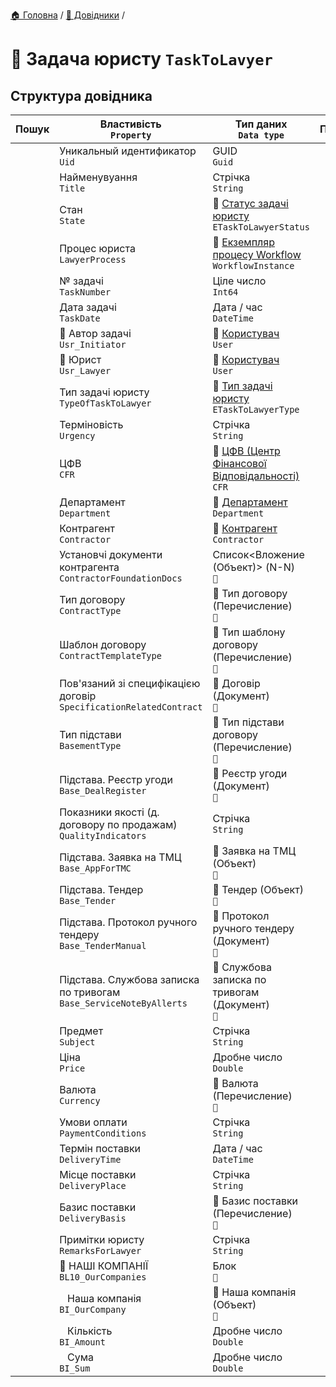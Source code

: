﻿[🏠 Головна](../README.MD) / [📘 Довідники](./README.MD)  / 

# 📘 Задача юристу `TaskToLavyer`


## Структура довідника

| Пошук | Властивість </br> `Property` | Тип даних </br> `Data type` | Примітки |
| :---: | --- | --- | --- |
|| Уникальный идентификатор </br> `Uid` | GUID </br> `Guid` ||
|| Найменувуання </br> `Title` | Стрічка </br> `String` ||
|| Стан </br> `State` | 🎲 [Статус задачі юристу](../Enums/ETaskToLawyerStatus.md) </br> `ETaskToLawyerStatus` ||
|| Процес юриста </br> `LawyerProcess` | 📘 [Екземпляр процесу Workflow](../Entities/WorkflowInstance.md) </br> `WorkflowInstance` ||
|| № задачі </br> `TaskNumber` | Ціле число </br> `Int64` ||
|| Дата задачі </br> `TaskDate` | Дата / час </br> `DateTime` ||
|| 👤 Автор задачі </br> `Usr_Initiator` | 📘 [Користувач](../Entities/User.md) </br> `User` ||
|| 👤 Юрист </br> `Usr_Lawyer` | 📘 [Користувач](../Entities/User.md) </br> `User` ||
|| Тип задачі юристу </br> `TypeOfTaskToLawyer` | 🎲 [Тип задачі юристу](../Enums/ETaskToLawyerType.md) </br> `ETaskToLawyerType` ||
|| Терміновість </br> `Urgency` | Стрічка </br> `String` ||
|| ЦФВ </br> `CFR` | 📘 [ЦФВ (Центр Фінансової Відповідальності)](../Entities/CFR.md) </br> `CFR` ||
|| Департамент </br> `Department` | 📘 [Департамент](../Entities/Department.md) </br> `Department` ||
|| Контрагент </br> `Contractor` | 📘 [Контрагент](../Entities/Contractor.md) </br> `Contractor` ||
|| Установчі документи контрагента </br> `ContractorFoundationDocs` | Список<Вложение (Объект)> (N-N) </br> `🚧` ||
|| Тип договору </br> `ContractType` | 🎲 Тип договору (Перечисление) </br> `🚧` ||
|| Шаблон договору </br> `ContractTemplateType` | 🎲 Тип шаблону договору (Перечисление) </br> `🚧` ||
|| Пов'язаний зі специфікацією договір </br> `SpecificationRelatedContract` | 📜 Договір (Документ) </br> `🚧` ||
|| Тип підстави </br> `BasementType` | 🎲 Тип підстави договору (Перечисление) </br> `🚧` ||
|| Підстава. Реєстр угоди </br> `Base_DealRegister` | 📜 Реєстр угоди (Документ) </br> `🚧` ||
|| Показники якості (д. договору по продажам) </br> `QualityIndicators` | Стрічка </br> `String` ||
|| Підстава. Заявка на ТМЦ </br> `Base_AppForTMC` | 📘 Заявка на ТМЦ (Объект) </br> `🚧` ||
|| Підстава. Тендер </br> `Base_Tender` | 📘 Тендер (Объект) </br> `🚧` ||
|| Підстава. Протокол ручного тендеру </br> `Base_TenderManual` | 📜 Протокол ручного тендеру (Документ) </br> `🚧` ||
|| Підстава. Службова записка по тривогам </br> `Base_ServiceNoteByAllerts` | 📜 Службова записка по тривогам (Документ) </br> `🚧` ||
|| Предмет </br> `Subject` | Стрічка </br> `String` ||
|| Ціна </br> `Price` | Дробне число </br> `Double` ||
|| Валюта </br> `Currency` | 🎲 Валюта (Перечисление) </br> `🚧` ||
|| Умови оплати </br> `PaymentConditions` | Стрічка </br> `String` ||
|| Термін поставки </br> `DeliveryTime` | Дата / час </br> `DateTime` ||
|| Місце поставки </br> `DeliveryPlace` | Стрічка </br> `String` ||
|| Базис поставки </br> `DeliveryBasis` | 🎲 Базис поставки (Перечисление) </br> `🚧` ||
|| Примітки юристу </br> `RemarksForLawyer` | Стрічка </br> `String` ||
|| 🧰 НАШІ КОМПАНІЇ </br> `BL10_OurCompanies` | Блок </br> `🚧` ||
||    Наша компанія </br> `BI_OurCompany` | 📘 Наша компанія (Объект) </br> `🚧` ||
||    Кількість </br> `BI_Amount` | Дробне число </br> `Double` ||
||    Сума </br> `BI_Sum` | Дробне число </br> `Double` ||